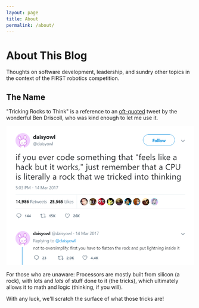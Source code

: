 ```yaml
---
layout: page
title: About
permalink: /about/
---
```


# About This Blog

Thoughts on software development, leadership, and sundry other topics in the context of the FIRST robotics competition.

## The Name

"Tricking Rocks to Think" is a reference to an [oft-quoted](https://twitter.com/daisyowl/status/841802094361235456) tweet by the wonderful Ben Driscoll, who was kind enough to let me use it.

![Screenshot of the quote](\assets\thename.png)

For those who are unaware: Processors are mostly built from silicon (a rock), with lots and _lots_ of stuff done to it (the tricks), which ultimately allows it to math and logic (thinking, if you will). 

With any luck, we'll scratch the surface of what those tricks are!



